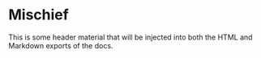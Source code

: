 # Mischief

This is some header material that will be injected into both the HTML and Markdown exports of the docs.

